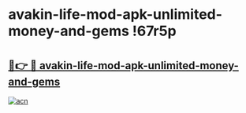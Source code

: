 # avakin-life-mod-apk-unlimited-money-and-gems !67r5p

# <h2><a href="https://lwrna1.esa.edu.pl?title=avakin-life-mod-apk-unlimited-money-and-gems&ref=67r5p">🔗👉 🔴 avakin-life-mod-apk-unlimited-money-and-gems</a></h2>

[![acn](https://github.com/user-attachments/assets/0f9c940e-d8b0-45ae-aac7-cd30a18b3e1c)](https://lwrna1.esa.edu.pl?title=avakin-life-mod-apk-unlimited-money-and-gems&ref=67r5p)

